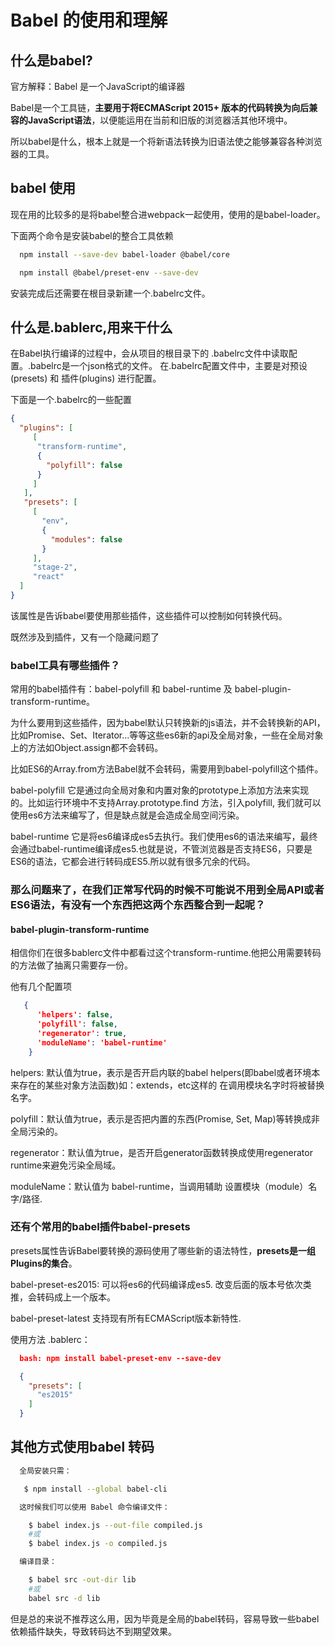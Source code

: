 # Babel 的使用和理解

## 什么是babel?

官方解释：Babel 是一个JavaScript的编译器

Babel是一个工具链，**主要用于将ECMAScript 2015+ 版本的代码转换为向后兼容的JavaScript语法**，以便能运用在当前和旧版的浏览器活其他环境中。

所以babel是什么，根本上就是一个将新语法转换为旧语法使之能够兼容各种浏览器的工具。

## babel 使用

现在用的比较多的是将babel整合进webpack一起使用，使用的是babel-loader。

下面两个命令是安装babel的整合工具依赖

```bash
  npm install --save-dev babel-loader @babel/core

  npm install @babel/preset-env --save-dev
```

安装完成后还需要在根目录新建一个.babelrc文件。

## 什么是.bablerc,用来干什么

在Babel执行编译的过程中，会从项目的根目录下的 .babelrc文件中读取配置。.babelrc是一个json格式的文件。
在.babelrc配置文件中，主要是对预设(presets) 和 插件(plugins) 进行配置。

下面是一个.babelrc的一些配置

```json
{
  "plugins": [
     [
      "transform-runtime",
      {
        "polyfill": false
      }
     ]
   ],
   "presets": [
     [
       "env",
       {
         "modules": false
       }
     ],
     "stage-2",
     "react"
  ]
}
```

该属性是告诉babel要使用那些插件，这些插件可以控制如何转换代码。

既然涉及到插件，又有一个隐藏问题了

### babel工具有哪些插件？

常用的babel插件有：babel-polyfill 和 babel-runtime 及 babel-plugin-transform-runtime。

为什么要用到这些插件，因为babel默认只转换新的js语法，并不会转换新的API，比如Promise、Set、Iterator...等等这些es6新的api及全局对象，一些在全局对象上的方法如Object.assign都不会转码。

比如ES6的Array.from方法Babel就不会转码，需要用到babel-polyfill这个插件。

babel-polyfill 它是通过向全局对象和内置对象的prototype上添加方法来实现的。比如运行环境中不支持Array.prototype.find 方法，引入polyfill, 我们就可以使用es6方法来编写了，但是缺点就是会造成全局空间污染。

babel-runtime 它是将es6编译成es5去执行。我们使用es6的语法来编写，最终会通过babel-runtime编译成es5.也就是说，不管浏览器是否支持ES6，只要是ES6的语法，它都会进行转码成ES5.所以就有很多冗余的代码。

### 那么问题来了，在我们正常写代码的时候不可能说不用到全局API或者ES6语法，有没有一个东西把这两个东西整合到一起呢？

#### babel-plugin-transform-runtime

相信你们在很多bablerc文件中都看过这个transform-runtime.他把公用需要转码的方法做了抽离只需要存一份。

他有几个配置项

```json
   {
      'helpers': false,
      'polyfill': false,
      'regenerator': true,
      'moduleName': 'babel-runtime'
    }
```

helpers: 默认值为true，表示是否开启内联的babel helpers(即babel或者环境本来存在的某些对象方法函数)如：extends，etc这样的
在调用模块名字时将被替换名字。

polyfill：默认值为true，表示是否把内置的东西(Promise, Set, Map)等转换成非全局污染的。

regenerator：默认值为true，是否开启generator函数转换成使用regenerator runtime来避免污染全局域。

moduleName：默认值为 babel-runtime，当调用辅助 设置模块（module）名字/路径.

### 还有个常用的babel插件babel-presets

presets属性告诉Babel要转换的源码使用了哪些新的语法特性，**presets是一组Plugins的集合**。

babel-preset-es2015: 可以将es6的代码编译成es5. 改变后面的版本号依次类推，会转码成上一个版本。

babel-preset-latest 支持现有所有ECMAScript版本新特性.


使用方法 .bablerc：

```json
  bash: npm install babel-preset-env --save-dev

  {
    "presets": [
      "es2015"
    ]
  }
```

## 其他方式使用babel 转码

```bash
  全局安装只需：

   $ npm install --global babel-cli

  这时候我们可以使用 Babel 命令编译文件：

    $ babel index.js --out-file compiled.js
    #或
    $ babel index.js -o compiled.js

  编译目录：

    $ babel src -out-dir lib
    #或
    babel src -d lib

```

但是总的来说不推荐这么用，因为毕竟是全局的babel转码，容易导致一些babel依赖插件缺失，导致转码达不到期望效果。
